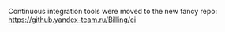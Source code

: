 Continuous integration tools were moved to the new fancy repo:
https://github.yandex-team.ru/Billing/ci
